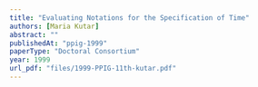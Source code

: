 ```yaml
---
title: "Evaluating Notations for the Specification of Time"
authors: [Maria Kutar]
abstract: ""
publishedAt: "ppig-1999"
paperType: "Doctoral Consortium"
year: 1999
url_pdf: "files/1999-PPIG-11th-kutar.pdf"
---
```


